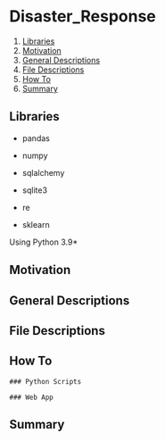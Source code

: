 # Disaster_Response

1. [Libraries](#libraries)
2. [Motivation](#motivation)
3. [General Descriptions](#generaldescriptions)
4. [File Descriptions](#filedescriptions)
5. [How To](#howto)
6. [Summary](#summary)

## Libraries <a name="libraries"></a>
+ pandas
+ numpy
+ sqlalchemy
+ sqlite3

+ re
+ sklearn

Using Python 3.9*

## Motivation <a name="motivation"></a>

## General Descriptions <a name="generaldescriptions"></a>

## File Descriptions <a name="filedescriptions"></a>


## How To <a name="howto"></a>

    ### Python Scripts 

    ### Web App

## Summary <a name="summary"></a>
